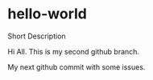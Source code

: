 # hello-world
Short Description

Hi All. This is my second github branch.

My next github commit with some issues.

